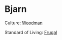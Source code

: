 # Bjarn

Culture:  [Woodman](../generation/cultures.md)

Standard of Living: [Frugal](../generation/standard-of-living.md)
